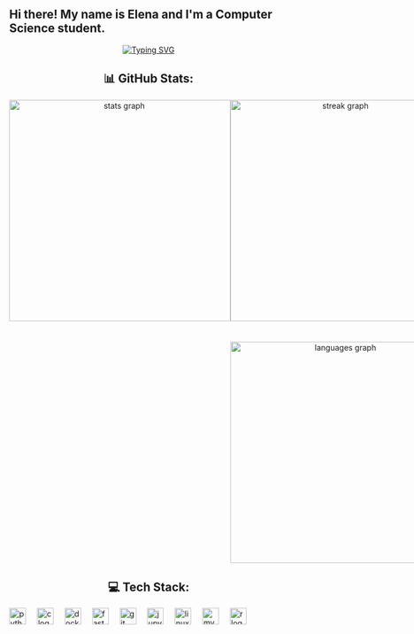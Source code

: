 ## Hi there! My name is Elena and I'm a Computer Science student.
<div style="text-align: center;">
<p align="center">
<a href="https://git.io/typing-svg"><img src="https://readme-typing-svg.demolab.com?font=Fira+Code&pause=1000&color=9f00ffC&center=true&vCenter=true&random=false&width=435&lines=Data Science;Machine Learning." alt="Typing SVG" /></a>
</p>


## 📊 GitHub Stats:

<div style="display: flex;" >
 <div style="flex: 1;"> 
  <img src="https://github-readme-stats.vercel.app/api?username=elena-17&hide_title=false&hide_rank=false&show_icons=true&include_all_commits=true&count_private=true&disable_animations=false&theme=midnight-purple&locale=en&hide_border=false" width="400" alt="stats graph" />
 </div>
  <div style="flex: 1; display: flex; flex-direction: column; gap: 10px;">
  <img src="https://streak-stats.demolab.com?user=elena-17&locale=en&mode=daily&theme=midnight-purple&hide_border=false&border_radius=5" width='400' alt="streak graph" /> <br>
  <img src="https://github-readme-stats.vercel.app/api/top-langs?username=elena-17&locale=en&hide_title=false&layout=compact&card_width=320&langs_count=6&theme=midnight-purple&hide_border=false" width='400' alt="languages graph"  />
  </div>
</div>

## 💻 Tech Stack:

<div align="left">
  <img src="https://cdn.jsdelivr.net/gh/devicons/devicon/icons/python/python-original.svg" height="30" alt="python logo"  />
  <img width="12" />
  <img src="https://cdn.jsdelivr.net/gh/devicons/devicon/icons/c/c-original.svg" height="30" alt="c logo"  />
  <img width="12" />
  <img src="https://cdn.jsdelivr.net/gh/devicons/devicon/icons/docker/docker-original.svg" height="30" alt="docker logo"  />
  <img width="12" />
  <img src="https://cdn.jsdelivr.net/gh/devicons/devicon/icons/fastapi/fastapi-original.svg" height="30" alt="fastapi logo"  />
  <img width="12" />
  <img src="https://cdn.jsdelivr.net/gh/devicons/devicon/icons/git/git-original.svg" height="30" alt="git logo"  />
  <img width="12" />
  <img src="https://cdn.jsdelivr.net/gh/devicons/devicon/icons/jupyter/jupyter-original.svg" height="30" alt="jupyter logo"  />
  <img width="12" />
  <img src="https://cdn.jsdelivr.net/gh/devicons/devicon/icons/linux/linux-original.svg" height="30" alt="linux logo"  />
  <img width="12" />
  <img src="https://cdn.jsdelivr.net/gh/devicons/devicon/icons/mysql/mysql-original.svg" height="30" alt="mysql logo"  />
  <img width="12" />
  <img src="https://cdn.jsdelivr.net/gh/devicons/devicon/icons/r/r-original.svg" height="30" alt="r logo"  />
</div>

###
